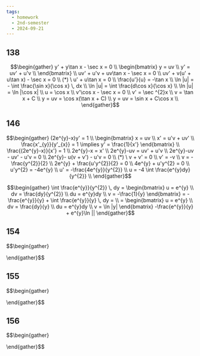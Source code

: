 ```yaml
---
tags:
  - homework
  - 2nd-semester
  - 2024-09-21
---
```


## 138

$$\begin{gather}
y' + y\tan x - \sec x = 0 \\
\begin{bmatrix}
y = uv \\
y' = uv' + u'v \\
\end{bmatrix} \\
uv' + u'v + uv\tan x - \sec x = 0 \\
uv' + v(u' + u\tan x) - \sec x = 0 \\
(*) \ u' + u\tan x = 0 \\
\frac{u'}{u} = -\tan x \\
\ln |u| = - \int \frac{\sin x}{\cos x} \, dx \\
\ln |u| = \int \frac{d\cos x}{\cos x} \\
\ln |u| = \ln |\cos x| \\
u = \cos x \\
v'\cos x - \sec x = 0 \\
v' = \sec ^{2}x \\
v = \tan x + C \\
y = uv = \cos x(\tan x + C) \\
y = uv = \sin x + C\cos x \\ 
\end{gather}$$

## 146

$$\begin{gather}
(2e^{y}-x)y' = 1 \\
\begin{bmatrix}
x = uv \\
x' = u'v + uv' \\
\frac{x'_{y}}{y'_{x}} = 1 \implies y' = \frac{1}{x'}
\end{bmatrix} \\
\frac{(2e^{y}-x)}{x'} = 1 \\
2e^{y}-x = x' \\
2e^{y}-uv = uv' + u'v \\
2e^{y}-uv - uv' - u'v = 0 \\
2e^{y}- u(v + v') - u'v = 0 \\
(*) \ v + v' = 0 \\
v' = -v \\
v = -\frac{y^{2}}{2} \\
2e^{y} + \frac{u'y^{2}}{2} = 0 \\
4e^{y} + u'y^{2} = 0 \\
u'y^{2} = -4e^{y} \\
u' = -\frac{4e^{y}}{y^{2}} \\
u = -4 \int  \frac{e^{y}dy}{y^{2}} \\
\end{gather}$$

$$\begin{gather}
\int \frac{e^{y}}{y^{2}} \, dy = \begin{bmatrix}
u = e^{y} \\
dv = \frac{dy}{y^{2}} \\
du = e^{y}dy \\
v = -\frac{1}{y}
\end{bmatrix} = -\frac{e^{y}}{y} + \int \frac{e^{y}}{y} \, dy  = \\
= \begin{bmatrix}
u = e^{y} \\
dv = \frac{dy}{y}  \\
du = e^{y}dy \\
v = \ln |y|
\end{bmatrix} -\frac{e^{y}}{y} + e^{y}\ln ||
\end{gather}$$

## 154

$$\begin{gather}

\end{gather}$$

## 155

$$\begin{gather}

\end{gather}$$

## 156

$$\begin{gather}

\end{gather}$$